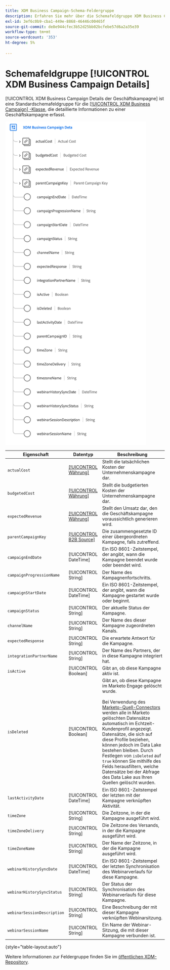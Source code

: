 ```yaml
---
title: XDM Business Campaign-Schema-Feldergruppe
description: Erfahren Sie mehr über die Schemafeldgruppe XDM Business Campaign Details .
exl-id: 3ef6c0b9-cba1-449e-8868-46446c00465f
source-git-commit: de8e944cfec3b52d25bb02bcfebe57d6a2a35e39
workflow-type: tm+mt
source-wordcount: '353'
ht-degree: 5%

---
```


# Schemafeldgruppe [!UICONTROL XDM Business Campaign Details]

[!UICONTROL XDM Business Campaign Details der Geschäftskampagne] ist eine Standardschemafeldgruppe für die [[!UICONTROL XDM Business Campaign] -Klasse](../../classes/b2b/business-campaign.md), die detaillierte Informationen zu einer Geschäftskampagne erfasst.

![Die Struktur der XDM Business Campaign Details-Feldergruppe, wie sie in der Benutzeroberfläche angezeigt wird](../../images/field-groups/b2b/business-campaign-details.png)

| Eigenschaft | Datentyp | Beschreibung |
| --- | --- | --- |
| `actualCost` | [[!UICONTROL Währung]](../../data-types/currency.md) | Stellt die tatsächlichen Kosten der Unternehmenskampagne dar. |
| `budgetedCost` | [[!UICONTROL Währung]](../../data-types/currency.md) | Stellt die budgetierten Kosten der Unternehmenskampagne dar. |
| `expectedRevenue` | [[!UICONTROL Währung]](../../data-types/currency.md) | Stellt den Umsatz dar, den die Geschäftskampagne voraussichtlich generieren wird. |
| `parentCampaignKey` | [[!UICONTROL B2B Source]](../../data-types/b2b-source.md) | Die zusammengesetzte ID einer übergeordneten Kampagne, falls zutreffend. |
| `campaignEndDate` | [!UICONTROL DateTime] | Ein ISO 8601-Zeitstempel, der angibt, wann die Kampagne beendet wurde oder beendet wird. |
| `campaignProgressionName` | [!UICONTROL String] | Der Name des Kampagnenfortschritts. |
| `campaignStartDate` | [!UICONTROL DateTime] | Ein ISO 8601-Zeitstempel, der angibt, wann die Kampagne gestartet wurde oder beginnt. |
| `campaignStatus` | [!UICONTROL String] | Der aktuelle Status der Kampagne. |
| `channelName` | [!UICONTROL String] | Der Name des dieser Kampagne zugeordneten Kanals. |
| `expectedResponse` | [!UICONTROL String] | Die erwartete Antwort für die Kampagne. |
| `integrationPartnerName` | [!UICONTROL String] | Der Name des Partners, der in diese Kampagne integriert hat. |
| `isActive` | [!UICONTROL Boolean] | Gibt an, ob diese Kampagne aktiv ist. |
| `isDeleted` | [!UICONTROL Boolean] | Gibt an, ob diese Kampagne im Marketo Engage gelöscht wurde.<br><br>Bei Verwendung des [Marketo-Quell-Connectors](../../../sources/connectors/adobe-applications/marketo/marketo.md) werden alle in Marketo gelöschten Datensätze automatisch im Echtzeit-Kundenprofil angezeigt. Datensätze, die sich auf diese Profile beziehen, können jedoch im Data Lake bestehen bleiben. Durch Festlegen von `isDeleted` auf `true` können Sie mithilfe des Felds herausfiltern, welche Datensätze bei der Abfrage des Data Lake aus Ihren Quellen gelöscht wurden. |
| `lastActivityDate` | [!UICONTROL DateTime] | Ein ISO 8601-Zeitstempel der letzten mit der Kampagne verknüpften Aktivität. |
| `timeZone` | [!UICONTROL String] | Die Zeitzone, in der die Kampagne ausgeführt wird. |
| `timeZoneDelivery` | [!UICONTROL String] | Die Zeitzone des Versands, in der die Kampagne ausgeführt wird. |
| `timeZoneName` | [!UICONTROL String] | Der Name der Zeitzone, in der die Kampagne ausgeführt wird. |
| `webinarHistorySyncDate` | [!UICONTROL DateTime] | Ein ISO 8601-Zeitstempel der letzten Synchronisation des Webinarverlaufs für diese Kampagne. |
| `webinarHistorySyncStatus` | [!UICONTROL String] | Der Status der Synchronisation des Webinarverlaufs für diese Kampagne. |
| `webinarSessionDescription` | [!UICONTROL String] | Eine Beschreibung der mit dieser Kampagne verknüpften Webinarsitzung. |
| `webinarSessionName` | [!UICONTROL String] | Ein Name der Webinar-Sitzung, die mit dieser Kampagne verbunden ist. |

{style="table-layout:auto"}

Weitere Informationen zur Feldergruppe finden Sie im [öffentlichen XDM-Repository](https://github.com/adobe/xdm/blob/master/components/fieldgroups/campaign/campaign-details.schema.json).
